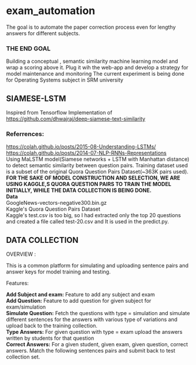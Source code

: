 # exam_automation
The goal is to automate the paper correction process even for lengthy answers for different subjects.
### THE END GOAL
Building a conceptual , semantic similarity machine learning model and wrap a scoring above it.
Plug it wih the web-app and develop a strategy for model maintenance and monitoring
The current experiment is being done for Operating Systems subject in SRM university
## SIAMESE-LSTM
Inspired from Tensorflow Implementation of https://github.com/dhwajraj/deep-siamese-text-similarity <br /> 
### Referrences:
https://colah.github.io/posts/2015-08-Understanding-LSTMs/ <br /> 
https://colah.github.io/posts/2014-07-NLP-RNNs-Representations<BR />
Using MaLSTM model(Siamese networks + LSTM with Manhattan distance) to detect semantic similarity between question pairs. Training dataset used is a subset of the original Quora Question Pairs Dataset(~363K pairs used).<BR />
<B>FOR THE SAKE OF MODEL CONSTRUCTION AND SELECTION, WE ARE USING KAGGLE,S QUORA QUESTION PAIRS TO TRAIN THE MODEL INITIALLY, WHILE THE DATA COLLECTION IS BEING DONE.</B><BR />
<B>Data</B><BR />
GoogleNews-vectors-negative300.bin.gz<BR />
Kaggle's Quora Question Pairs Dataset<BR />
Kaggle's test.csv is too big, so I had extracted only the top 20 questions and created a file called test-20.csv and It is used in the predict.py.

## DATA COLLECTION
OVERVIEW :<BR />

This is a common platform for simulating and uploading sentence pairs and answer keys for model training and testing.<BR />

Features:<BR />

<B>Add Subject and exam:</B> Feature to add any subject and exam<BR />
<B>Add Question:</B> Feature to add question for given subject for exam/simulation<BR />
<B>Simulate Question:</B> Fetch the questions with type = simulation and simulate different sentences for the answers with various type of variations and upload back to the training collection.<BR />
<B>Type Answers:</B> For given question with type = exam upload the answers written by students for that question<BR />
<B>Correct Answers:</B> For a given student, given exam, given question, correct answers. Match the following sentences pairs and submit back to test collection set.<BR />
